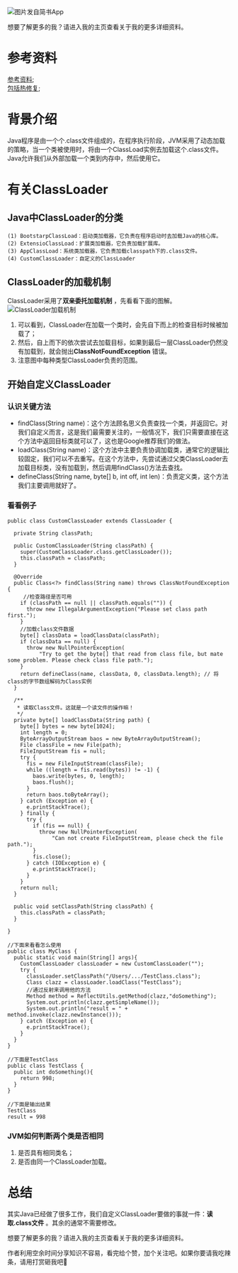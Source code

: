 ![图片发自简书App](http://upload-images.jianshu.io/upload_images/1869462-4ed880f2b570c43e.jpg)

想要了解更多的我？请进入我的主页查看关于我的更多详细资料。

# 参考资料
[参考资料](https://developer.android.com/reference/java/lang/ClassLoader.html);  
[包括热修复](http://kymjs.com/code/2016/05/08/01);
# 背景介绍
Java程序是由一个个.class文件组成的，在程序执行阶段，JVM采用了动态加载的策略，当一个类被使用时，将由一个ClassLoad实例去加载这个.class文件。Java允许我们从外部加载一个类到内存中，然后使用它。
# 有关ClassLoader
## Java中ClassLoader的分类
	(1) BootstarpClassLoad：启动类加载器，它负责在程序启动时去加载Java的核心库。
	(2) ExtensioClassLoad：扩展类加载器，它负责加载扩展库。
    (3) AppClassLoad：系统类加载器，它负责加载classpath下的.class文件。
    (4) CustomClassLoader：自定义的ClassLoader
## ClassLoader的加载机制
ClassLoader采用了**双亲委托加载机制** ，先看看下面的图解。  
![ClassLoader加载机制](http://upload-images.jianshu.io/upload_images/1869462-35aaf6cb39d3b330.png?imageMogr2/auto-orient/strip%7CimageView2/2/w/1240)
  
1. 可以看到，ClassLoader在加载一个类时，会先自下而上的检查目标时候被加载了；
2. 然后，自上而下的依次尝试去加载目标，如果到最后一层ClassLoader仍然没有加载到，就会抛出**ClassNotFoundException** 错误。
3. 注意图中每种类型ClassLoader负责的范围。  

## 开始自定义ClassLoader
### 认识关键方法
- findClass(String name)：这个方法顾名思义负责查找一个类，并返回它。对我们自定义而言，这是我们最需要关注的，一般情况下，我们只需要直接在这个方法中返回目标类就可以了，这也是Google推荐我们的做法。
- loadClass(String name)：这个方法中主要负责协调加载类，通常它的逻辑比较固定，我们可以不去重写。在这个方法中，先尝试通过父类ClassLoader去加载目标类，没有加载到，然后调用findClass()方法去查找。
- defineClass(String name, byte[] b, int off, int len)：负责定义类，这个方法我们主要调用就好了。  

### 看看例子
```
public class CustomClassLoader extends ClassLoader {

  private String classPath;

  public CustomClassLoader(String classPath) {
    super(CustomClassLoader.class.getClassLoader());
    this.classPath = classPath;
  }

  @Override
  public Class<?> findClass(String name) throws ClassNotFoundException {
     //检查路径是否可用
    if (classPath == null || classPath.equals("")) {
      throw new IllegalArgumentException("Please set class path first.");
    }
    //加载class文件数据
    byte[] classData = loadClassData(classPath);
    if (classData == null) {
      throw new NullPointerException(
          "Try to get the byte[] that read from class file, but mate some problem. Please check class file path.");
    }
    return defineClass(name, classData, 0, classData.length); // 将class的字节数组解码为Class实例
  }

  /**
   * 读取Class文件。这就是一个读文件的操作嘛！
   */
  private byte[] loadClassData(String path) {
    byte[] bytes = new byte[1024];
    int length = 0;
    ByteArrayOutputStream baos = new ByteArrayOutputStream();
    File classFile = new File(path);
    FileInputStream fis = null;
    try {
      fis = new FileInputStream(classFile);
      while ((length = fis.read(bytes)) != -1) {
        baos.write(bytes, 0, length);
        baos.flush();
      }
      return baos.toByteArray();
    } catch (Exception e) {
      e.printStackTrace();
    } finally {
      try {
        if (fis == null) {
          throw new NullPointerException(
              "Can not create FileInputStream, please check the file path.");
        }
        fis.close();
      } catch (IOException e) {
        e.printStackTrace();
      }
    }
    return null;
  }

  public void setClassPath(String classPath) {
    this.classPath = classPath;
  }

}

//下面来看看怎么使用
public class MyClass {
  public static void main(String[] args){
    CustomClassLoader classLoader = new CustomClassLoader("");
    try {
      classLoader.setClassPath("/Users/.../TestClass.class");
      Class clazz = classLoader.loadClass("TestClass");
      //通过反射来调用他的方法
      Method method = ReflectUtils.getMethod(clazz,"doSomething");
      System.out.println(clazz.getSimpleName());
      System.out.println("result = " + method.invoke(clazz.newInstance()));
    } catch (Exception e) {
      e.printStackTrace();
    }
  }
}

//下面是TestClass
public class TestClass {
  public int doSomething(){
    return 998;
  }
}

//下面是输出结果
TestClass
result = 998

```
### JVM如何判断两个类是否相同
1. 是否具有相同类名；
2. 是否由同一个ClassLoader加载。

# 总结
其实Java已经做了很多工作，我们自定义ClassLoader要做的事就一件：**读取.class文件** 。其余的通常不需要修改。  

想要了解更多的我？请进入我的主页查看关于我的更多详细资料。

作者利用空余时间分享知识不容易，看完给个赞，加个关注吧。如果你要请我吃辣条，请用打赏砸我吧🤑
